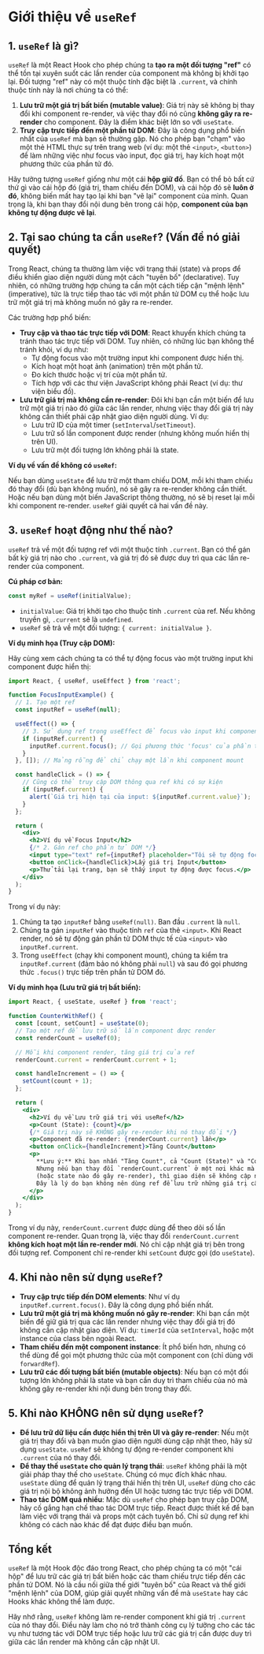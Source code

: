# Giới thiệu về `useRef`

## 1. `useRef` là gì?

`useRef` là một React Hook cho phép chúng ta **tạo ra một đối tượng "ref"** có thể tồn tại xuyên suốt các lần render của component mà không bị khởi tạo lại. Đối tượng "ref" này có một thuộc tính đặc biệt là `.current`, và chính thuộc tính này là nơi chúng ta có thể:

1. **Lưu trữ một giá trị bất biến (mutable value)**: Giá trị này sẽ không bị thay đổi khi component re-render, và việc thay đổi nó cũng **không gây ra re-render** cho component. Đây là điểm khác biệt lớn so với `useState`.
2. **Truy cập trực tiếp đến một phần tử DOM**: Đây là công dụng phổ biến nhất của `useRef` mà bạn sẽ thường gặp. Nó cho phép bạn "chạm" vào một thẻ HTML thực sự trên trang web (ví dụ: một thẻ `<input>`, `<button>`) để làm những việc như focus vào input, đọc giá trị, hay kích hoạt một phương thức của phần tử đó.

Hãy tưởng tượng `useRef` giống như một cái **hộp giữ đồ**. Bạn có thể bỏ bất cứ thứ gì vào cái hộp đó (giá trị, tham chiếu đến DOM), và cái hộp đó sẽ **luôn ở đó**, không biến mất hay tạo lại khi bạn "vẽ lại" component của mình. Quan trọng là, khi bạn thay đổi nội dung bên trong cái hộp, **component của bạn không tự động được vẽ lại**.

## 2. Tại sao chúng ta cần `useRef`? (Vấn đề nó giải quyết)

Trong React, chúng ta thường làm việc với trạng thái (state) và props để điều khiển giao diện người dùng một cách "tuyên bố" (declarative). Tuy nhiên, có những trường hợp chúng ta cần một cách tiếp cận "mệnh lệnh" (imperative), tức là trực tiếp thao tác với một phần tử DOM cụ thể hoặc lưu trữ một giá trị mà không muốn nó gây ra re-render.

Các trường hợp phổ biến:

* **Truy cập và thao tác trực tiếp với DOM**: React khuyến khích chúng ta tránh thao tác trực tiếp với DOM. Tuy nhiên, có những lúc bạn không thể tránh khỏi, ví dụ như:
  * Tự động focus vào một trường input khi component được hiển thị.
  * Kích hoạt một hoạt ảnh (animation) trên một phần tử.
  * Đo kích thước hoặc vị trí của một phần tử.
  * Tích hợp với các thư viện JavaScript không phải React (ví dụ: thư viện biểu đồ).
* **Lưu trữ giá trị mà không cần re-render**: Đôi khi bạn cần một biến để lưu trữ một giá trị nào đó giữa các lần render, nhưng việc thay đổi giá trị này không cần thiết phải cập nhật giao diện người dùng. Ví dụ:
  * Lưu trữ ID của một timer (`setInterval`/`setTimeout`).
  * Lưu trữ số lần component được render (nhưng không muốn hiển thị trên UI).
  * Lưu trữ một đối tượng lớn không phải là state.

**Ví dụ về vấn đề không có `useRef`:**

Nếu bạn dùng `useState` để lưu trữ một tham chiếu DOM, mỗi khi tham chiếu đó thay đổi (dù bạn không muốn), nó sẽ gây ra re-render không cần thiết. Hoặc nếu bạn dùng một biến JavaScript thông thường, nó sẽ bị reset lại mỗi khi component re-render. `useRef` giải quyết cả hai vấn đề này.

## 3. `useRef` hoạt động như thế nào?

`useRef` trả về một đối tượng ref với một thuộc tính `.current`. Bạn có thể gán bất kỳ giá trị nào cho `.current`, và giá trị đó sẽ được duy trì qua các lần re-render của component.

**Cú pháp cơ bản:**

```jsx
const myRef = useRef(initialValue);
```

* `initialValue`: Giá trị khởi tạo cho thuộc tính `.current` của ref. Nếu không truyền gì, `.current` sẽ là `undefined`.
* `useRef` sẽ trả về một đối tượng: `{ current: initialValue }`.

**Ví dụ minh họa (Truy cập DOM):**

Hãy cùng xem cách chúng ta có thể tự động focus vào một trường input khi component được hiển thị:

```jsx
import React, { useRef, useEffect } from 'react';

function FocusInputExample() {
  // 1. Tạo một ref
  const inputRef = useRef(null);

  useEffect(() => {
    // 3. Sử dụng ref trong useEffect để focus vào input khi component mount
    if (inputRef.current) {
      inputRef.current.focus(); // Gọi phương thức 'focus' của phần tử DOM
    }
  }, []); // Mảng rỗng để chỉ chạy một lần khi component mount

  const handleClick = () => {
    // Cũng có thể truy cập DOM thông qua ref khi có sự kiện
    if (inputRef.current) {
      alert(`Giá trị hiện tại của input: ${inputRef.current.value}`);
    }
  };

  return (
    <div>
      <h2>Ví dụ về Focus Input</h2>
      {/* 2. Gán ref cho phần tử DOM */}
      <input type="text" ref={inputRef} placeholder="Tôi sẽ tự động focus!" />
      <button onClick={handleClick}>Lấy giá trị Input</button>
      <p>Thử tải lại trang, bạn sẽ thấy input tự động được focus.</p>
    </div>
  );
}
```

Trong ví dụ này:

1. Chúng ta tạo `inputRef` bằng `useRef(null)`. Ban đầu `.current` là `null`.
2. Chúng ta gán `inputRef` vào thuộc tính `ref` của thẻ `<input>`. Khi React render, nó sẽ tự động gán phần tử DOM thực tế của `<input>` vào `inputRef.current`.
3. Trong `useEffect` (chạy khi component mount), chúng ta kiểm tra `inputRef.current` (đảm bảo nó không phải `null`) và sau đó gọi phương thức `.focus()` trực tiếp trên phần tử DOM đó.

**Ví dụ minh họa (Lưu trữ giá trị bất biến):**

```jsx
import React, { useState, useRef } from 'react';

function CounterWithRef() {
  const [count, setCount] = useState(0);
  // Tạo một ref để lưu trữ số lần component được render
  const renderCount = useRef(0);

  // Mỗi khi component render, tăng giá trị của ref
  renderCount.current = renderCount.current + 1;

  const handleIncrement = () => {
    setCount(count + 1);
  };

  return (
    <div>
      <h2>Ví dụ về Lưu trữ giá trị với useRef</h2>
      <p>Count (State): {count}</p>
      {/* Giá trị này sẽ KHÔNG gây re-render khi nó thay đổi */}
      <p>Component đã re-render: {renderCount.current} lần</p>
      <button onClick={handleIncrement}>Tăng Count</button>
      <p>
        **Lưu ý:** Khi bạn nhấn "Tăng Count", cả "Count (State)" và "Component đã re-render" đều tăng.
        Nhưng nếu bạn thay đổi `renderCount.current` ở một nơi khác mà không thay đổi `count`
        (hoặc state nào đó gây re-render), thì giao diện sẽ không cập nhật ngay lập tức.
        Đây là lý do bạn không nên dùng ref để lưu trữ những giá trị cần hiển thị trên UI mà phải là state.
      </p>
    </div>
  );
}
```

Trong ví dụ này, `renderCount.current` được dùng để theo dõi số lần component re-render. Quan trọng là, việc thay đổi `renderCount.current` **không kích hoạt một lần re-render mới**. Nó chỉ cập nhật giá trị bên trong đối tượng ref. Component chỉ re-render khi `setCount` được gọi (do `useState`).

## 4. Khi nào nên sử dụng `useRef`?

* **Truy cập trực tiếp đến DOM elements**: Như ví dụ `inputRef.current.focus()`. Đây là công dụng phổ biến nhất.
* **Lưu trữ một giá trị mà không muốn nó gây re-render**: Khi bạn cần một biến để giữ giá trị qua các lần render nhưng việc thay đổi giá trị đó không cần cập nhật giao diện. Ví dụ: `timerId` của `setInterval`, hoặc một instance của class bên ngoài React.
* **Tham chiếu đến một component instance**: Ít phổ biến hơn, nhưng có thể dùng để gọi một phương thức của một component con (chỉ dùng với `forwardRef`).
* **Lưu trữ các đối tượng bất biến (mutable objects)**: Nếu bạn có một đối tượng lớn không phải là state và bạn cần duy trì tham chiếu của nó mà không gây re-render khi nội dung bên trong thay đổi.

## 5. Khi nào KHÔNG nên sử dụng `useRef`?

* **Để lưu trữ dữ liệu cần được hiển thị trên UI và gây re-render**: Nếu một giá trị thay đổi và bạn muốn giao diện người dùng cập nhật theo, hãy sử dụng `useState`. `useRef` sẽ không tự động re-render component khi `.current` của nó thay đổi.
* **Để thay thế `useState` cho quản lý trạng thái**: `useRef` không phải là một giải pháp thay thế cho `useState`. Chúng có mục đích khác nhau. `useState` dùng để quản lý trạng thái hiển thị trên UI, `useRef` dùng cho các giá trị nội bộ không ảnh hưởng đến UI hoặc tương tác trực tiếp với DOM.
* **Thao tác DOM quá nhiều**: Mặc dù `useRef` cho phép bạn truy cập DOM, hãy cố gắng hạn chế thao tác DOM trực tiếp. React được thiết kế để bạn làm việc với trạng thái và props một cách tuyên bố. Chỉ sử dụng ref khi không có cách nào khác để đạt được điều bạn muốn.

## Tổng kết

`useRef` là một Hook độc đáo trong React, cho phép chúng ta có một "cái hộp" để lưu trữ các giá trị bất biến hoặc các tham chiếu trực tiếp đến các phần tử DOM. Nó là cầu nối giữa thế giới "tuyên bố" của React và thế giới "mệnh lệnh" của DOM, giúp giải quyết những vấn đề mà `useState` hay các Hooks khác không thể làm được.

Hãy nhớ rằng, `useRef` không làm re-render component khi giá trị `.current` của nó thay đổi. Điều này làm cho nó trở thành công cụ lý tưởng cho các tác vụ như tương tác với DOM trực tiếp hoặc lưu trữ các giá trị cần được duy trì giữa các lần render mà không cần cập nhật UI.
